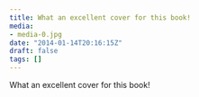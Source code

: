 ```yaml
---
title: What an excellent cover for this book!
media:
- media-0.jpg
date: "2014-01-14T20:16:15Z"
draft: false
tags: []
---
```

What an excellent cover for this book\!
